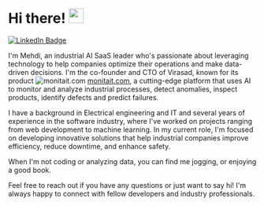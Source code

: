 <h1>
  Hi there!
  <img src="https://media.giphy.com/media/hvRJCLFzcasrR4ia7z/giphy.gif" width="30px"/>
</h1>

<div id="badges">
  <a href="[your-linkedin-URL](https://www.linkedin.com/in/asamasach)">
    <img src="https://img.shields.io/badge/LinkedIn-blue?style=for-the-badge&logo=linkedin&logoColor=white" alt="LinkedIn Badge"/>
  </a>
</div>



I'm Mehdi, an industrial AI SaaS leader who's passionate about leveraging technology to help companies optimize their operations and make data-driven decisions. I'm the co-founder and CTO of Virasad, known for its product ![monitait.com](https://user-images.githubusercontent.com/31350077/232138951-e3bd379c-dd5c-42ca-b7ef-8991460de178.svg) [monitait.com](https://monitait.com), a cutting-edge platform that uses AI to monitor and analyze industrial processes, detect anomalies, inspect products, identify defects and predict failures.

I have a background in Electrical engineering and IT and several years of experience in the software industry, where I've worked on projects ranging from web development to machine learning. In my current role, I'm focused on developing innovative solutions that help industrial companies improve efficiency, reduce downtime, and enhance safety.

When I'm not coding or analyzing data, you can find me jogging, or enjoying a good book.

Feel free to reach out if you have any questions or just want to say hi! I'm always happy to connect with fellow developers and industry professionals.
